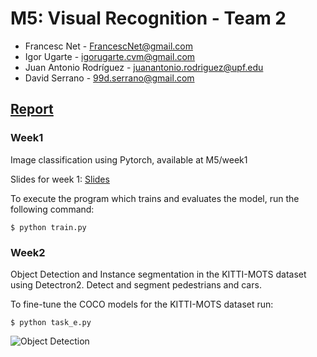 # M5: Visual Recognition - Team 2
- Francesc Net - FrancescNet@gmail.com
- Igor Ugarte - igorugarte.cvm@gmail.com
- Juan Antonio Rodríguez - juanantonio.rodriguez@upf.edu
- David Serrano - 99d.serrano@gmail.com

[Report](https://www.overleaf.com/read/svmjdyqhxtty)
---
### Week1
Image classification using Pytorch, available at M5/week1

Slides for week 1: [Slides](https://docs.google.com/presentation/d/1FGRrmjkltlC7GpD8WeX_9TiXb5x-T6QKmyFojb2Qg8w/edit?usp=sharing)

To execute the program which trains and evaluates the model, run the following command:
```
$ python train.py

```
### Week2
Object Detection and Instance segmentation in the KITTI-MOTS dataset using Detectron2.
Detect and segment pedestrians and cars.

To fine-tune the COCO models for the KITTI-MOTS dataset run:
```
$ python task_e.py

```
![Object Detection](/week2/inference/0013.gif)

